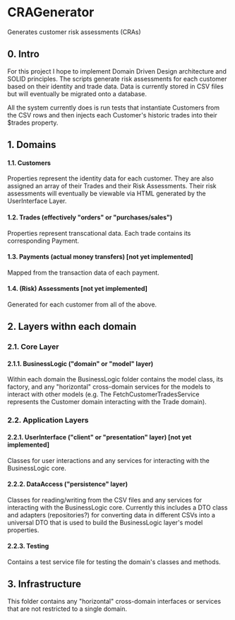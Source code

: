 # CRAGenerator
Generates customer risk assessments (CRAs)

## 0. Intro

For this project I hope to implement Domain Driven Design architecture and SOLID principles. The scripts generate risk assessments for each customer based on their identity and trade data. Data is currently stored in CSV files but will eventually be migrated onto a database.  

All the system currently does is run tests that instantiate Customers from the CSV rows and then injects each Customer's historic trades into their $trades property.

## 1. Domains

#### 1.1. Customers

Properties represent the identity data for each customer. They are also assigned an array of their Trades and their Risk Assessments. Their risk assessments will eventually be viewable via HTML generated by the UserInterface Layer.

#### 1.2. Trades (effectively "orders" or "purchases/sales")

Properties represent transcational data. Each trade contains its corresponding Payment.

#### 1.3. Payments (actual money transfers) [not yet implemented]

Mapped from the transaction data of each payment.

#### 1.4. (Risk) Assessments [not yet implemented]

Generated for each customer from all of the above.

## 2. Layers withn each domain

### 2.1. Core Layer

#### 2.1.1. BusinessLogic ("domain" or "model" layer)

Within each domain the BusinessLogic folder contains the model class, its factory, and any "horizontal" cross-domain services for the models to interact with other models (e.g. The FetchCustomerTradesService represents the Customer domain interacting with the Trade domain).

### 2.2. Application Layers

#### 2.2.1. UserInterface ("client" or "presentation" layer) [not yet implemented]

Classes for user interactions and any services for interacting with the BusinessLogic core.

#### 2.2.2. DataAccess ("persistence" layer)

Classes for reading/writing from the CSV files and any services for interacting with the BusinessLogic core. Currently this includes a DTO class and adapters (repositories?) for converting data in different CSVs into a universal DTO that is used to build the BusinessLogic layer's model properties.

#### 2.2.3. Testing

Contains a test service file for testing the domain's classes and methods.

## 3. Infrastructure

This folder contains any "horizontal" cross-domain interfaces or services that are not restricted to a single domain.


